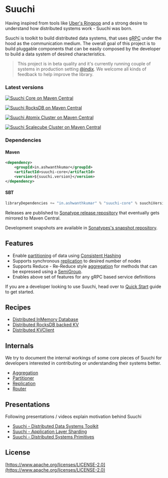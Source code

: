 # Suuchi

Having inspired from tools like [Uber's Ringpop](https://ringpop.readthedocs.io/) and a strong desire to understand how distributed systems work - Suuchi was born.

Suuchi is toolkit to build distributed data systems, that uses [gRPC](http://www.grpc.io/) under the hood as the communication medium. The overall goal of this project is to build pluggable components that can be easily composed by the developer to build a data system of desired characteristics.

> This project is in beta quality and it's currently running couple of systems in production setting [@indix](https://twitter.com/indix). We welcome all kinds of feedback to help improve the library.


### Latest versions

[![Suuchi Core on Maven Central](https://img.shields.io/maven-central/v/in.ashwanthkumar/suuchi-core.svg?label=suuchi-core&style=plastic)](https://maven-badges.herokuapp.com/maven-central/in.ashwanthkumar/suuchi-core)

[![Suuchi RocksDB on Maven Central](https://img.shields.io/maven-central/v/in.ashwanthkumar/suuchi-rocksdb.svg?label=suuchi-rocksdb&style=plastic)](https://maven-badges.herokuapp.com/maven-central/in.ashwanthkumar/suuchi-rocksdb)

[![Suuchi Atomix Cluster on Maven Central](https://img.shields.io/maven-central/v/in.ashwanthkumar/suuchi-cluster-atomix.svg?label=suuchi-cluster-atomix&style=plastic)](https://maven-badges.herokuapp.com/maven-central/in.ashwanthkumar/suuchi-cluster-atomix)

[![Suuchi Scalecube Cluster on Maven Central](https://img.shields.io/maven-central/v/in.ashwanthkumar/suuchi-cluster-scalecube.svg?label=suuchi-cluster-scalecube&style=plastic)](https://maven-badges.herokuapp.com/maven-central/in.ashwanthkumar/suuchi-cluster-scalecube)

### Dependencies
#### Maven
```xml
<dependency>
    <groupId>in.ashwanthkumar</groupId>
    <artifactId>suuchi-core</artifactId>
    <version>${suuchi.version}</version>
</dependency>
```

#### SBT
```sbt
libraryDependencies += "in.ashwanthkumar" % "suuchi-core" % suuchiVersion
```

Releases are published to [Sonatype release repository](https://oss.sonatype.org/content/repositories/releases) that eventually gets mirrored to Maven Central.

Development snapshots are available in [Sonatypes's snapshot repository](https://oss.sonatype.org/content/repositories/snapshots/).

## Features

- Enable [partitioning](internals/partitioner.md) of data using [Consistent Hashing](https://en.wikipedia.org/wiki/Consistent_hashing)
- Supports synchronous [replication](internals/replication.md) to desired number of nodes
- Supports Reduce - Re-Reduce style [aggregation](internals/aggregation.md) for methods that can be expressed using a [SemiGroup](https://twitter.github.io/algebird/typeclasses/semigroup.html).
- Enables above set of features for any gRPC based service definitions

If you are a developer looking to use Suuchi, head over to [Quick Start](quick-start.md) guide to get started.

## Recipes
- [Distributed InMemory Database](recipes/inmemorydb.md)
- [Distributed RocksDB backed KV](recipes/rocksdb.md)
- [Distributed KVClient](recipes/kvclient.md)

## Internals
We try to document the internal workings of some core pieces of Suuchi for developers interested in contributing or understanding their systems better.

- [Aggregation](internals/aggregation.md)
- [Partitioner](internals/partitioner.md)
- [Replication](internals/replication.md)
- [Router](internals/router.md)

## Presentations
Following presentations / videos explain motivation behind Suuchi

- [Suuchi - Distributed Data Systems Toolkit](https://speakerdeck.com/ashwanthkumar/suuchi-distributed-data-systems-toolkit/)
- [Suuchi - Application Layer Sharding](https://speakerdeck.com/ashwanthkumar/suuchi-application-layer-sharding)
- [Suuchi - Distributed Systems Primitives](https://speakerdeck.com/ashwanthkumar/suuchi-distributed-system-primitives)

## License
[https://www.apache.org/licenses/LICENSE-2.0](https://www.apache.org/licenses/LICENSE-2.0)
